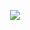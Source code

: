 <p align="center">
  <a href="https://skillicons.dev">
    <img src="https://skillicons.dev/icons?i=nodejs,nest,react,nextjs,git,aws,bootstrap,css,express,figma,firebase,github,html,js,linux,md,materialui,mongodb,mysql,postman,redux,ts,vscode,graphql,androidstudio,gitlab,nginx,postgres,postman,prisma,sqlite,styledcomponents,sequelize,vercel,xd&perline=7" />
  </a>
</p>
